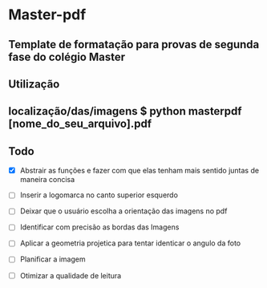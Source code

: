 # Master-pdf
Template de formatação para provas de segunda fase do colégio Master
---
## Utilização
localização/das/imagens $ python masterpdf [nome_do_seu_arquivo].pdf
---
## Todo

- [X] Abstrair as funções e fazer com que elas tenham mais sentido juntas de maneira concisa

- [ ] Inserir a logomarca no canto superior esquerdo

- [ ] Deixar que o usuário escolha a orientação das imagens no pdf

- [ ] Identificar com precisão as bordas das Imagens

- [ ] Aplicar a geometria projetica para tentar identicar o angulo da foto

- [ ] Planificar a imagem

- [ ] Otimizar a qualidade de leitura
